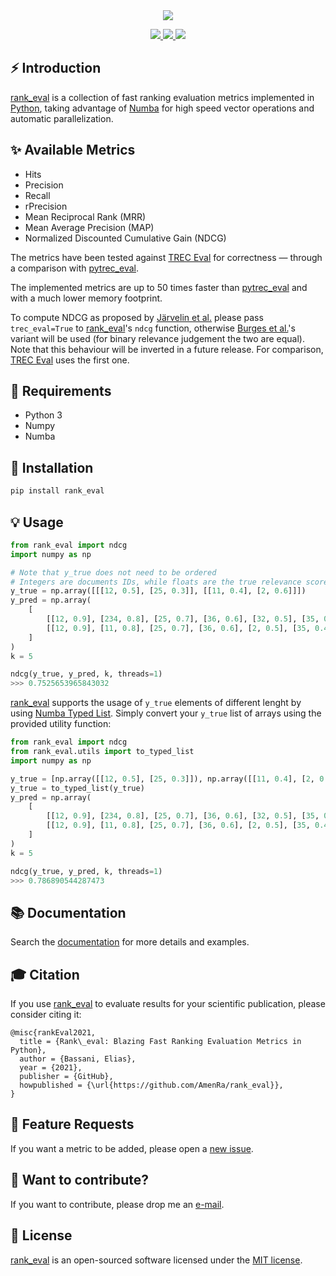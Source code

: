 <div align="center">
  <img src="https://repository-images.githubusercontent.com/268892956/6ec35327-5041-4296-b679-832a22b441cb">
</div>

<p align="center">
  <!-- Docs -->
  <a href="https://rank-eval.readthedocs.io/en/latest/?badge=latest" alt="Documentation Status">
      <img src="https://readthedocs.org/projects/rank-eval/badge/?version=latest" />
  </a>
  <!-- Black -->
  <a href="https://github.com/psf/black" alt="Code style: black">
      <img src="https://img.shields.io/badge/code%20style-black-000000.svg" />
  </a>
  <!-- License -->
  <a href="https://opensource.org/licenses/MIT" alt="License: MIT">
      <img src="https://img.shields.io/badge/License-MIT-green.svg" />
  </a>
</p>

## ⚡️ Introduction

[rank_eval](https://github.com/AmenRa/rank_eval) is a collection of fast ranking evaluation metrics implemented in [Python](https://en.wikipedia.org/wiki/Python_(programming_language)), taking advantage of [Numba](https://github.com/numba/numba) for high speed vector operations and automatic parallelization.

## ✨ Available Metrics
* Hits
* Precision
* Recall
* rPrecision
* Mean Reciprocal Rank (MRR)
* Mean Average Precision (MAP)
* Normalized Discounted Cumulative Gain (NDCG)

The metrics have been tested against [TREC Eval](https://github.com/usnistgov/trec_eval) for correctness — through a comparison with [pytrec_eval](https://github.com/cvangysel/pytrec_eval).

The implemented metrics are up to 50 times faster than [pytrec_eval](https://github.com/cvangysel/pytrec_eval) and with a much lower memory footprint.

To compute NDCG as proposed by [Järvelin et al.](https://dl-acm-org.proxy.unimib.it/doi/pdf/10.1145/582415.582418) please pass `trec_eval=True` to [rank_eval](https://github.com/AmenRa/rank_eval)'s `ndcg` function, otherwise [Burges et al.](https://icml.cc/2015/wp-content/uploads/2015/06/icml_ranking.pdf)'s variant will be used (for binary relevance judgement the two are equal). Note that this behaviour will be inverted in a future release. For comparison, [TREC Eval](https://github.com/usnistgov/trec_eval) uses the first one.

## 🔧 Requirements
* Python 3
* Numpy
* Numba

## 🔌 Installation
```bash
pip install rank_eval
```

## 💡 Usage  
```python
from rank_eval import ndcg
import numpy as np

# Note that y_true does not need to be ordered
# Integers are documents IDs, while floats are the true relevance scores
y_true = np.array([[[12, 0.5], [25, 0.3]], [[11, 0.4], [2, 0.6]]])
y_pred = np.array(
    [
        [[12, 0.9], [234, 0.8], [25, 0.7], [36, 0.6], [32, 0.5], [35, 0.4]],
        [[12, 0.9], [11, 0.8], [25, 0.7], [36, 0.6], [2, 0.5], [35, 0.4]],
    ]
)
k = 5

ndcg(y_true, y_pred, k, threads=1)
>>> 0.7525653965843032
```

[rank_eval](https://github.com/AmenRa/rank_eval) supports the usage of `y_true` elements of different lenght by using [Numba Typed List](https://numba.pydata.org/numba-doc/dev/reference/pysupported.html#typed-list). Simply convert your `y_true` list of arrays using the provided utility function:
```python
from rank_eval import ndcg
from rank_eval.utils import to_typed_list
import numpy as np

y_true = [np.array([[12, 0.5], [25, 0.3]]), np.array([[11, 0.4], [2, 0.6], [12, 0.1]])]
y_true = to_typed_list(y_true)
y_pred = np.array(
    [
        [[12, 0.9], [234, 0.8], [25, 0.7], [36, 0.6], [32, 0.5], [35, 0.4]],
        [[12, 0.9], [11, 0.8], [25, 0.7], [36, 0.6], [2, 0.5], [35, 0.4]],
    ]
)
k = 5

ndcg(y_true, y_pred, k, threads=1)
>>> 0.786890544287473
```

## 📚 Documentation
Search the [documentation](https://rank-eval.readthedocs.io/en/latest/) for more details and examples.

## 🎓 Citation
If you use [rank_eval](https://github.com/AmenRa/rank_eval) to evaluate results for your scientific publication, please consider citing it:
```
@misc{rankEval2021,
  title = {Rank\_eval: Blazing Fast Ranking Evaluation Metrics in Python},
  author = {Bassani, Elias},
  year = {2021},
  publisher = {GitHub},
  howpublished = {\url{https://github.com/AmenRa/rank_eval}},
}
```

## 🎁 Feature Requests
If you want a metric to be added, please open a [new issue](https://github.com/AmenRa/rank_eval/issues/new).

## 🤘 Want to contribute?
If you want to contribute, please drop me an [e-mail](mailto:elias.bssn@gmail.com?subject=[GitHub]%20rank_eval).

## 📄 License

[rank_eval](https://github.com/AmenRa/rank_eval) is an open-sourced software licensed under the [MIT license](LICENSE).

